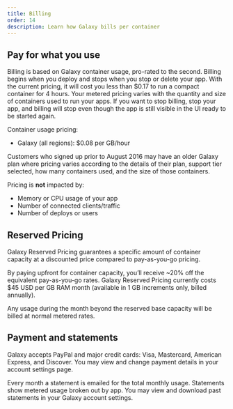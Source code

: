 ```yaml
---
title: Billing
order: 14
description: Learn how Galaxy bills per container
---
```


<h2 id="billing-usage">Pay for what you use</h2>

Billing is based on Galaxy container usage, pro-rated to the second. Billing begins when you deploy and stops when you stop or delete your app. With the current pricing, it will cost you less than $0.17 to run a compact container for 4 hours. Your metered pricing varies with the quantity and size of containers used to run your apps. If you want to stop billing, stop your app, and billing will stop even though the app is still visible in the UI ready to be started again.

Container usage pricing:

- Galaxy (all regions): $0.08 per GB/hour

Customers who signed up prior to August 2016 may have an older Galaxy plan where pricing varies according to the details of their plan, support tier selected, how many containers used, and the size of those containers. 

Pricing is **not** impacted by:

- Memory or CPU usage of your app
- Number of connected clients/traffic
- Number of deploys or users

<h2 id="reserved-pricing">Reserved Pricing</h2>

Galaxy Reserved Pricing guarantees a specific amount of container capacity at a discounted price compared to pay-as-you-go pricing. 

By paying upfront for container capacity, you’ll receive ~20% off the equivalent pay-as-you-go rates. Galaxy Reserved Pricing currently costs $45 USD per GB RAM month (available in 1 GB increments only, billed annually). 

Any usage during the month beyond the reserved base capacity will be billed at normal metered rates. 

<h2 id="billing-update">Payment and statements</h2>

Galaxy accepts PayPal and major credit cards: Visa, Mastercard, American Express, and Discover. You may view and change payment details in your account settings page.

Every month a statement is emailed for the total monthly usage. Statements show metered usage broken out by app. You may view and download past statements in your Galaxy account settings.

